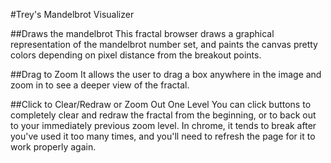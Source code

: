 #Trey's Mandelbrot Visualizer

##Draws the mandelbrot
This fractal browser draws a graphical representation of the mandelbrot number set, and paints the canvas pretty colors depending on pixel distance from the breakout points.

##Drag to Zoom
It allows the user to drag a box anywhere in the image and zoom in to see a deeper view of the fractal.

##Click to Clear/Redraw or Zoom Out One Level
You can click buttons to completely clear and redraw the fractal from the beginning, or to back out to your immediately previous zoom level.
In chrome, it tends to break after you've used it too many times, and you'll need to refresh the page for it to work properly again.
